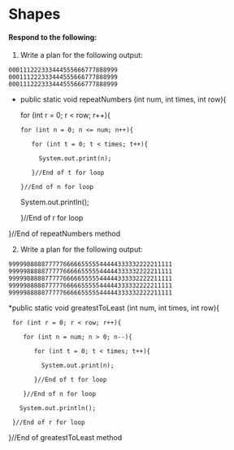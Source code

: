 # Shapes
#### Respond to the following:

1. Write a plan for the following output:
```
000111222333444555666777888999
000111222333444555666777888999
000111222333444555666777888999
```
  * public static void repeatNumbers (int num, int times, int row){
  
     for (int r = 0; r < row; r++){
     
        for (int n = 0; n <= num; n++){
        
           for (int t = 0; t < times; t++){
           
             System.out.print(n);
             
           }//End of t for loop
           
        }//End of n for loop
        
       System.out.println();
       
     }//End of r for loop
     
  }//End of repeatNumbers method


2. Write a plan for the following output:
```
999998888877777666665555544444333332222211111
999998888877777666665555544444333332222211111
999998888877777666665555544444333332222211111
999998888877777666665555544444333332222211111
999998888877777666665555544444333332222211111
```
  *public static void greatestToLeast (int num, int times, int row){
  
     for (int r = 0; r < row; r++){
     
        for (int n = num; n > 0; n--){
        
           for (int t = 0; t < times; t++){
           
             System.out.print(n);
             
           }//End of t for loop
           
        }//End of n for loop
        
       System.out.println();
       
     }//End of r for loop
  }//End of greatestToLeast method

